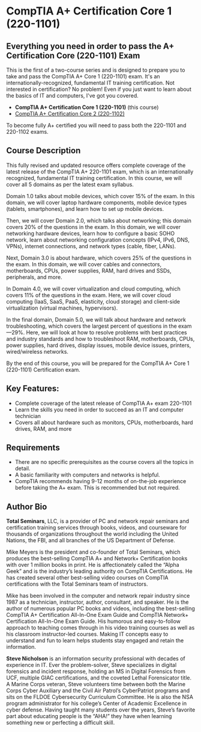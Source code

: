 # CompTIA A+ Certification Core 1 (220-1101)
## Everything you need in order to pass the A+ Certification Core (220-1101) Exam

This is the first of a two-course series and is designed to prepare you to take and pass the CompTIA A+ Core 1 (220-1101) exam. It's an internationally-recognized, fundamental IT training certification. Not interested in certification? No problem! Even if you just want to learn about the basics of IT and computers, I've got you covered.
 - **CompTIA A+ Certification Core 1 (220-1101)** (this course)
- [CompTIA A+ Certification Core 2 (220-1102)]( https://github.com/PacktPublishing/CompTIA-A-Certification-Core-2-220-1102-)

To become fully A+ certified you will need to pass both the 220-1101 and 220-1102 exams.

## Course Description
This fully revised and updated resource offers complete coverage of the latest release of the CompTIA A+ 220-1101 exam, which is an internationally recognized, fundamental IT training certification. In this course, we will cover all 5 domains as per the latest exam syllabus.

Domain 1.0 talks about mobile devices, which cover 15% of the exam. In this domain, we will cover laptop hardware components, mobile device types (tablets, smartphones), and learn how to set up mobile devices.

Then, we will cover Domain 2.0, which talks about networking; this domain covers 20% of the questions in the exam. In this domain, we will cover networking hardware devices, learn how to configure a basic SOHO network, learn about networking configuration concepts (IPv4, IPv6, DNS, VPNs), internet connections, and network types (cable, fiber, LANs).

Next, Domain 3.0 is about hardware, which covers 25% of the questions in the exam. In this domain, we will cover cables and connectors, motherboards, CPUs, power supplies, RAM, hard drives and SSDs, peripherals, and more.

In Domain 4.0, we will cover virtualization and cloud computing, which covers 11% of the questions in the exam. Here, we will cover cloud computing (IaaS, SaaS, PaaS, elasticity, cloud storage) and client-side virtualization (virtual machines, hypervisors).

In the final domain, Domain 5.0, we will talk about hardware and network troubleshooting, which covers the largest percent of questions in the exam—29%. Here, we will look at how to resolve problems with best practices and industry standards and how to troubleshoot RAM, motherboards, CPUs, power supplies, hard drives, display issues, mobile device issues, printers, wired/wireless networks.

By the end of this course, you will be prepared for the CompTIA A+ Core 1 (220-1101) Certification exam.

## Key Features:	
 - Complete coverage of the latest release of CompTIA A+ exam 220-1101
 - Learn the skills you need in order to succeed as an IT and computer technician
 - Covers all about hardware such as monitors, CPUs, motherboards, hard drives, RAM, and more

## Requirements
 - There are no specific prerequisites as the course covers all the topics in detail.
 - A basic familiarity with computers and networks is helpful.
 - CompTIA recommends having 9-12 months of on-the-job experience before taking the A+ exam. This is recommended but not required.


## Author Bio
**Total Seminars**, LLC, is a provider of PC and network repair seminars and certification training services through books, videos, and courseware for thousands of organizations throughout the world including the United Nations, the FBI, and all branches of the US Department of Defense.

Mike Meyers is the president and co-founder of Total Seminars, which produces the best-selling CompTIA A+ and Network+ Certification books with over 1 million books in print. He is affectionately called the “Alpha Geek” and is the industry’s leading authority on CompTIA Certifications. He has created several other best-selling video courses on CompTIA certifications with the Total Seminars team of instructors.

Mike has been involved in the computer and network repair industry since 1987 as a technician, instructor, author, consultant, and speaker. He is the author of numerous popular PC books and videos, including the best-selling CompTIA A+ Certification All-In-One Exam Guide and CompTIA Network+ Certification All-In-One Exam Guide. His humorous and easy-to-follow approach to teaching comes through in his video training courses as well as his classroom instructor-led courses. Making IT concepts easy to understand and fun to learn helps students stay engaged and retain the information.

**Steve Nicholson** is an information security professional with decades of experience in IT. Ever the problem-solver, Steve specializes in digital forensics and incident response, holding an MS in Digital Forensics from UCF, multiple GIAC certifications, and the coveted Lethal Forensicator title. A Marine Corps veteran, Steve volunteers time between both the Marine Corps Cyber Auxiliary and the Civil Air Patrol’s CyberPatriot programs and sits on the FLDOE Cybersecurity Curriculum Committee. He is also the NSA program administrator for his college’s Center of Academic Excellence in cyber defense. Having taught many students over the years, Steve’s favorite part about educating people is the “AHA!” they have when learning something new or perfecting a difficult skill.
